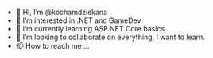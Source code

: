 - 👋 Hi, I’m @kochamdziekana
- 👀 I’m interested in .NET and GameDev
- 🌱 I’m currently learning ASP.NET Core basics
- 💞️ I’m looking to collaborate on everything, I want to learn.
- 📫 How to reach me ...

<!---
kochamdziekana/kochamdziekana is a ✨ special ✨ repository because its `README.md` (this file) appears on your GitHub profile.
You can click the Preview link to take a look at your changes.
--->
